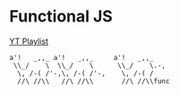 # Functional JS

[YT Playlist](https://www.youtube.com/playlist?list=PL0zVEGEvSaeEd9hlmCXrk5yUyqUag-n84)

    a'!   _,,_ a'!   _,,_     a'!   _,,_
     \\_/    \  \\_/    \      \\_/    \.-,
      \, /-( /'-,\, /-( /'-,    \, /-( /
      //\ //\\   //\ //\\       //\ //\\func